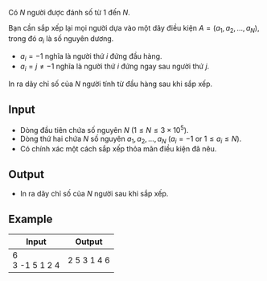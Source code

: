 Có $N$ người được đánh số từ $1$ đến $N$. 

Bạn cần sắp xếp lại mọi người dựa vào một dãy điều kiện $A = (a_1, a_2, \dots, a_N)$, trong đó $a_i$ là số nguyên dương.

- $a_i=-1$ nghĩa là người thứ $i$ đứng đầu hàng.
- $a_i=j\ne -1$ nghĩa là người thứ $i$ đứng ngay sau người thứ $j$.

In ra dãy chỉ số của $N$ người tính từ đầu hàng sau khi sắp xếp.

## Input

- Dòng đầu tiên chứa số nguyên $N$ $(1 \leq N \leq 3\times10^5)$.
- Dòng thứ hai chứa $N$ số nguyên $a_1, a_2, \dots, a_N$ $(a_i = -1\text{ or }1\leq a_i \leq N)$.
- Có chính xác một cách sắp xếp thỏa mãn điều kiện đã nêu.

## Output

- In ra dãy chỉ số của $N$ người sau khi sắp xếp.

## Example

| Input             | Output      |
| ----------------- | ----------- |
| 6<br>3 -1 5 1 2 4 | 2 5 3 1 4 6 |